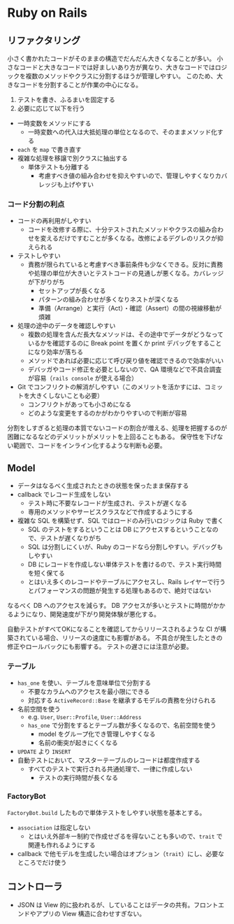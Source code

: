 Ruby on Rails
=============

## リファクタリング

小さく書かれたコードがそのままの構造でだんだん大きくなることが多い。
小さなコードと大きなコードでは好ましいあり方が異なり、大きなコードではロジックを複数のメソッドやクラスに分割するほうが管理しやすい。
このため、大きなコードを分割することが作業の中心になる。

1. テストを書き、ふるまいを固定する
2. 必要に応じて以下を行う
  * 一時変数をメソッドにする
    + 一時変数への代入は大抵処理の単位となるので、そのままメソッド化する
  * `each` を `map` で書き直す
  * 複雑な処理を移譲で別クラスに抽出する
    + 単体テストも分離する
      - 考慮すべき値の組み合わせを抑えやすいので、管理しやすくなりカバレッジも上げやすい

### コード分割の利点

* コードの再利用がしやすい
  + コードを改修する際に、十分テストされたメソッドやクラスの組み合わせを変えるだけですむことが多くなる。改修によるデグレのリスクが抑えられる
* テストしやすい
  + 責務が限られていると考慮すべき事前条件も少なくできる。反対に責務や処理の単位が大きいとテストコードの見通しが悪くなる。カバレッジが下がりがち
    * セットアップが長くなる
    * パターンの組み合わせが多くなりネストが深くなる
    * 準備（Arrange）と実行（Act）・確認（Assert）の間の視線移動が煩雑
* 処理の途中のデータを確認しやすい
  + 複数の処理を含んだ長大なメソッドは、その途中でデータがどうなっているかを確認するのに Break point を置くか print デバッグをすることになり効率が落ちる
  + メソッドであれば必要に応じて呼び戻り値を確認できるので効率がいい
  + デバッガやコード修正を必要としないので、QA 環境などで不具合調査が容易（`rails console` が使える場合）
* Git でコンフリクトの解消がしやすい（このメリットを活かすには、コミットを大きくしないことも必要）
  + コンフリクトがあっても小さめになる
  + どのような変更をするのかがわかりやすいので判断が容易

分割をしすぎると処理の本質でないコードの割合が増える、処理を把握するのが困難になるなどのデメリットがメリットを上回ることもある。
保守性を下げない範囲で、コードをインライン化するような判断も必要。

## Model

* データはなるべく生成されたときの状態を保ったまま保存する
* callback でレコード生成をしない
  + テスト時に不要なレコードが生成され、テストが遅くなる
  + 専用のメソッドやサービスクラスなどで作成するようにする
* 複雑な SQL を構築せず、SQL ではロードのみ行いロジックは Ruby で書く
  + SQL のテストをするということは DB にアクセスするということなので、テストが遅くなりがち
  + SQL は分割しにくいが、Ruby のコードなら分割しやすい。デバッグもしやすい
  + DB にレコードを作成しない単体テストを書けるので、テスト実行時間を短く保てる
  + とはいえ多くのレコードやテーブルにアクセスし、Rails レイヤーで行うとパフォーマンスの問題が発生する処理もあるので、絶対ではない

なるべく DB へのアクセスを減らす。
DB アクセスが多いとテストに時間がかかるようになり、開発速度が下がり開発体験が悪化する。

自動テストがすべてOKになることを確認してからリリースされるような CI が構築されている場合、リリースの速度にも影響がある。
不具合が発生したときの修正やロールバックにも影響する。
テストの遅さには注意が必要。

### テーブル

* `has_one` を使い、テーブルを意味単位で分割する
  * 不要なカラムへのアクセスを最小限にできる
  * 対応する `ActiveRecord::Base` を継承するモデルの責務を分けられる
* 名前空間を使う
  + e.g. `User`, `User::Profile`, `User::Address`
  + `has_one` で分割をするとテーブル数が多くなるので、名前空間を使う
    - model をグループ化でき管理しやすくなる
    - 名前の衝突が起きにくくなる
* `UPDATE` より `INSERT`
* 自動テストにおいて、マスターテーブルのレコードは都度作成する
  + すべてのテストで実行される共通処理で、一律に作成しない
    - テストの実行時間が長くなる

### FactoryBot

`FactoryBot.build` したもので単体テストをしやすい状態を基本とする。

* `association` は指定しない
  + とはいえ外部キー制約で作成せざるを得ないことも多いので、`trait` で関連も作れるようにする
* callback で他モデルを生成したい場合はオプション（`trait`）にし、必要なところでだけ使う

## コントローラ

* JSON は View 的に扱われるが、していることはデータの共有。フロントエンドやアプリの View 構造に合わせすぎない。

